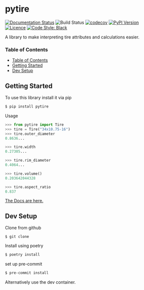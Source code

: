 # pytire
[![Documentation Status](https://readthedocs.org/projects/pytire/badge/?version=latest)](https://pytire.readthedocs.io/en/latest/?badge=latest)
![Build Status](https://img.shields.io/github/workflow/status/girotobial/pytire/test)
[![codecov](https://codecov.io/gh/girotobial/pytire/branch/main/graph/badge.svg?token=FRVK7M9PLQ)](https://codecov.io/gh/girotobial/pytire)
[![PyPI Version](https://img.shields.io/pypi/v/pytire)](https://pypi.org/project/pytire/)
[![Licence](https://img.shields.io/github/license/girotobial/pytire)](https://github.com/girotobial/pytire/blob/main/LICENSE)
[![Code Style: Black](https://img.shields.io/badge/code%20style-black-000000.svg)](https://github.com/psf/black)

A library to make interpreting tire attributes and calculations easier.

### Table of Contents
  * [Table of Contents](#table-of-contents)
  * [Getting Started](#getting-started)
  * [Dev Setup](#dev-setup)
## Getting Started
To use this library install it via pip

```sh
$ pip install pytire
```

Usage
```python
>>> from pytire import Tire
>>> tire = Tire("34x10.75-16")
>>> tire.outer_diameter
0.8636...

>>> tire.width
0.27305...

>>> tire.rim_diameter
0.4064...

>>> tire.volume()
0.203642044328

>>> tire.aspect_ratio
0.837
```
[The Docs are here.](https://pytire.readthedocs.io/en/latest/)
## Dev Setup

Clone from github
```
$ git clone 
```

Install using poetry
```sh
$ poetry install
```
set up pre-commit
```sh
$ pre-commit install
```

Alternatively use the dev container.
